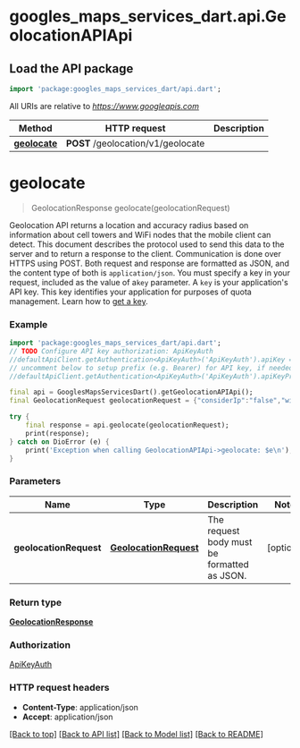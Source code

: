 # googles_maps_services_dart.api.GeolocationAPIApi

## Load the API package
```dart
import 'package:googles_maps_services_dart/api.dart';
```

All URIs are relative to *https://www.googleapis.com*

Method | HTTP request | Description
------------- | ------------- | -------------
[**geolocate**](GeolocationAPIApi.md#geolocate) | **POST** /geolocation/v1/geolocate | 


# **geolocate**
> GeolocationResponse geolocate(geolocationRequest)



Geolocation API returns a location and accuracy radius based on information about cell towers and WiFi nodes that the mobile client can detect. This document describes the protocol used to send this data to the server and to return a response to the client.  Communication is done over HTTPS using POST. Both request and response are formatted as JSON, and the content type of both is `application/json`.  You must specify a key in your request, included as the value of a`key` parameter. A `key` is your application's  API key. This key identifies your application for purposes of quota management. Learn how to [get a key](https://developers.google.com/maps/documentation/geolocation/get-api-key).

### Example
```dart
import 'package:googles_maps_services_dart/api.dart';
// TODO Configure API key authorization: ApiKeyAuth
//defaultApiClient.getAuthentication<ApiKeyAuth>('ApiKeyAuth').apiKey = 'YOUR_API_KEY';
// uncomment below to setup prefix (e.g. Bearer) for API key, if needed
//defaultApiClient.getAuthentication<ApiKeyAuth>('ApiKeyAuth').apiKeyPrefix = 'Bearer';

final api = GooglesMapsServicesDart().getGeolocationAPIApi();
final GeolocationRequest geolocationRequest = {"considerIp":"false","wifiAccessPoints":[{"macAddress":"84:d4:7e:09:a5:f1","signalStrength":-43,"signalToNoiseRatio":0},{"macAddress":"44:48:c1:a6:f3:d0","signalStrength":-55,"signalToNoiseRatio":0}]}; // GeolocationRequest | The request body must be formatted as JSON.

try {
    final response = api.geolocate(geolocationRequest);
    print(response);
} catch on DioError (e) {
    print('Exception when calling GeolocationAPIApi->geolocate: $e\n');
}
```

### Parameters

Name | Type | Description  | Notes
------------- | ------------- | ------------- | -------------
 **geolocationRequest** | [**GeolocationRequest**](GeolocationRequest.md)| The request body must be formatted as JSON. | [optional] 

### Return type

[**GeolocationResponse**](GeolocationResponse.md)

### Authorization

[ApiKeyAuth](../README.md#ApiKeyAuth)

### HTTP request headers

 - **Content-Type**: application/json
 - **Accept**: application/json

[[Back to top]](#) [[Back to API list]](../README.md#documentation-for-api-endpoints) [[Back to Model list]](../README.md#documentation-for-models) [[Back to README]](../README.md)

